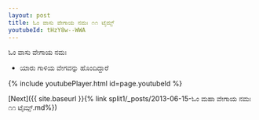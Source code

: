 ```yaml
---
layout: post
title: ಓಂ ವಾಸು ವೇಗಾಯ ನಮಃ ೧೧ ಟೈಮ್ಸ್
youtubeId: tHzY8w--WWA
---
```

 
 
 ಓಂ ವಾಸು ವೇಗಾಯ ನಮಃ  
 
 -  ಯಾರು ಗಾಳಿಯ ವೇಗವನ್ನು ಹೊಂದಿದ್ದಾರೆ 
 
  
 
  
 
 
 
 
 
 


{% include youtubePlayer.html id=page.youtubeId %}
 
[Next]({{ site.baseurl }}{% link  split1/_posts/2013-06-15-ಓಂ ಮಹಾ ವೇಗಾಯ ನಮಃ ೧೧ ಟೈಮ್ಸ್.md%})
 
